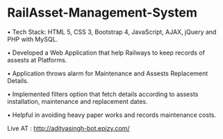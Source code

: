 # RailAsset-Management-System

• Tech Stack: HTML 5, CSS 3, Bootstrap 4, JavaScript, AJAX, jQuery and PHP with MySQL.


• Developed a Web Application that help Railways to keep records of assests at Platforms.

• Application throws alarm for Maintenance and Assests Replacement Details.

• Implemented filters option that fetch details according to assests installation, maintenance and replacement dates.

• Helpful in avoiding heavy paper works and records maintenance costs.

Live AT : http://adityasingh-bot.epizy.com/
